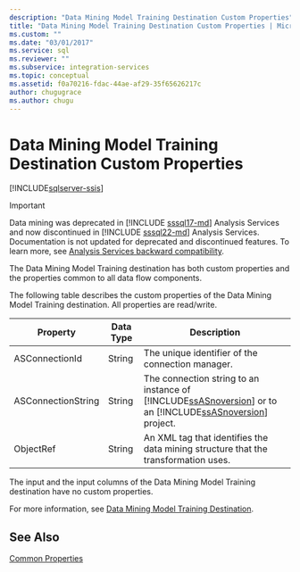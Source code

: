 ```yaml
---
description: "Data Mining Model Training Destination Custom Properties"
title: "Data Mining Model Training Destination Custom Properties | Microsoft Docs"
ms.custom: ""
ms.date: "03/01/2017"
ms.service: sql
ms.reviewer: ""
ms.subservice: integration-services
ms.topic: conceptual
ms.assetid: f0a70216-fdac-44ae-af29-35f65626217c
author: chugugrace
ms.author: chugu
---
```

# Data Mining Model Training Destination Custom Properties

[!INCLUDE[sqlserver-ssis](../../includes/applies-to-version/sqlserver-ssis.md)]

> [!IMPORTANT]
> Data mining was deprecated in [!INCLUDE [sssql17-md](../../includes/sssql17-md.md)] Analysis Services and now discontinued in [!INCLUDE [sssql22-md](../../includes/sssql22-md.md)] Analysis Services. Documentation is not updated for deprecated and discontinued features. To learn more, see [Analysis Services backward compatibility](/analysis-services/analysis-services-backward-compatibility).

  The Data Mining Model Training destination has both custom properties and the properties common to all data flow components.  
  
 The following table describes the custom properties of the Data Mining Model Training destination. All properties are read/write.  
  
|Property|Data Type|Description|  
|--------------|---------------|-----------------|  
|ASConnectionId|String|The unique identifier of the connection manager.|  
|ASConnectionString|String|The connection string to an instance of [!INCLUDE[ssASnoversion](../../includes/ssasnoversion-md.md)] or to an [!INCLUDE[ssASnoversion](../../includes/ssasnoversion-md.md)] project.|  
|ObjectRef|String|An XML tag that identifies the data mining structure that the transformation uses.|  
  
 The input and the input columns of the Data Mining Model Training destination have no custom properties.  
  
 For more information, see [Data Mining Model Training Destination](../../integration-services/data-flow/data-mining-model-training-destination.md).  
  
## See Also  
 [Common Properties](./set-the-properties-of-a-data-flow-component.md)  
  
